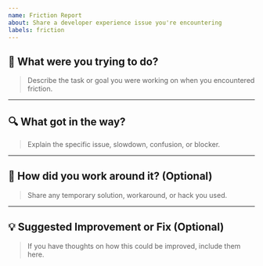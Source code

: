 ```yaml
---
name: Friction Report
about: Share a developer experience issue you're encountering
labels: friction
---
```


## 🧩 What were you trying to do?

> Describe the task or goal you were working on when you encountered friction.

---

## 🔍 What got in the way?

> Explain the specific issue, slowdown, confusion, or blocker.

---

## 🔧 How did you work around it? (Optional)

> Share any temporary solution, workaround, or hack you used.

---

## 💡 Suggested Improvement or Fix (Optional)

> If you have thoughts on how this could be improved, include them here.
